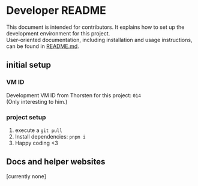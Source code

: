 # Developer README

This document is intended for contributors. It explains how to set up the development environment for this project.  
User-oriented documentation, including installation and usage instructions, can be found in [README.md](/README.md).

## initial setup

### VM ID

Development VM ID from Thorsten for this project: `014`<br>
(Only interesting to him.)

### project setup

1. execute a `git pull`
2. Install dependencies: `pnpm i`
3. Happy coding <3

## Docs and helper websites

\[currently none\]
